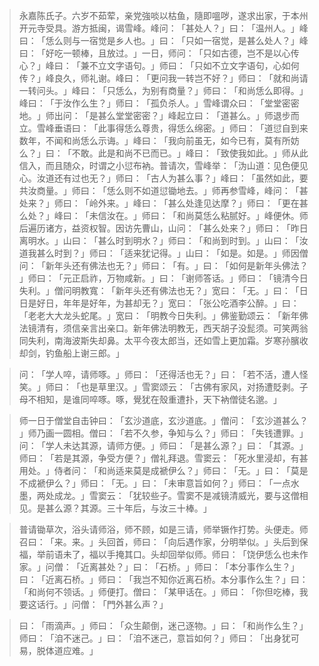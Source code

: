 
> 永嘉陈氏子。六岁不茹荤，亲党強啖以枯鱼，隨即嗢哕，遂求出家，于本州开元寺受具。游方抵闽，谒雪峰。峰问：​「甚处人？​」曰：​「温州人。​」峰曰：​「恁么则与一宿觉是乡人也。​」曰：​「只如一宿觉，是甚么处人？​」峰曰：​「好吃一顿棒，且放过。​」一日，师问：​「只如古德，岂不是以心传心？​」峰曰：​「兼不立文字语句。​」师曰：​「只如不立文字语句，心如何传？​」峰良久，师礼谢。峰曰：​「更问我一转岂不好？​」师曰：​「就和尚请一转问头。​」峰曰：​「只恁么，为别有商量？​」师曰：​「和尚恁么即得。​」峰曰：​「于汝作么生？​」师曰：​「孤负杀人。​」雪峰谓众曰：​「堂堂密密地。​」师出问：​「是甚么堂堂密密？​」峰起立曰：​「道甚么。​」师退步而立。雪峰垂语曰：​「此事得恁么尊贵，得恁么绵密。​」师曰：​「道愆自到来数年，不闻和尚恁么示诲。​」峰曰：​「我向前虽无，如今已有，莫有所妨么？​」曰：​「不敢。此是和尚不已而已。​」峰曰：​「致使我如此。​」师从此信入，而且随众，时谓之小愆布衲。普请次，雪峰举：​「沩山道：见色便见心。汝道还有过也无？​」师曰：​「古人为甚么事？​」峰曰：​「虽然如此，要共汝商量。​」师曰：​「恁么则不如道愆锄地去。​」师再参雪峰，峰问：​「甚处来？​」师曰：​「岭外来。​」峰曰：​「甚么处逢见达摩？​」师曰：​「更在甚么处？​」峰曰：​「未信汝在。​」师曰：​「和尚莫恁么粘腻好。​」峰便休。师后遍历诸方，益资权智。因访先曹山，山问：​「甚么处来？​」师曰：​「昨日离明水。​」山曰：​「甚么时到明水？​」师曰：​「和尚到时到。​」山曰：​「汝道我甚么时到？​」师曰：​「适来犹记得。​」山曰：​「如是。如是。​」师因僧问：​「新年头还有佛法也无？​」师曰：​「有。​」曰：​「如何是新年头佛法？​」师曰：​「元正启祚，万物咸新。​」曰：​「谢师答话。​」师曰：​「镜清今日失利。​」僧问明教寬：​「新年头还有佛法也无？​」宽曰：​「无。​」曰：​「日日是好日，年年是好年，为甚却无？​」宽曰：​「张公吃酒李公醉。​」曰：​「老老大大龙头蛇尾。​」宽曰：​「明教今日失利。​」佛鉴勤颂云：​「新年佛法镜清有，须信亲言出亲口。新年佛法明教无，西天胡子没髭须。可笑两翁同失利，南海波斯失却鼻。太平今夜太郎当，还如雪上更加霜。岁寒孙臏收却剑，钓鱼船上谢三郎。​」

> 问：​「学人啐，请师啄。​」师曰：​「还得活也无？​」曰：​「若不活，遭人怪笑。​」师曰：​「也是草里汉。​」雪窦颂云：​「古佛有家风，对扬遭貶剥。子母不相知，是谁同啐啄。啄，覺犹在殼重遭扑，天下衲僧徒名邈。​」

> 师一日于僧堂自击钟曰：​「玄沙道底，玄沙道底。​」僧问：​「玄沙道甚么？​」师乃画一圆相。僧曰：​「若不久参，争知与么？​」师曰：​「失钱遭罪。​」问：​「学人未达其源，请师方便。​」师曰：​「是甚么源？​」曰：​「其源。​」师曰：​「若是其源，争受方便？​」僧礼拜退。雪窦云：​「死水里浸却，有甚用处。​」侍者问：​「和尚适来莫是成褫伊么？​」师曰：​「无。​」曰：​「莫是不成褫伊么？​」师曰：​「无。​」曰：​「未审意旨如何？​」师曰：​「一点水墨，两处成龙。​」雪窦云：​「犹较些子。雪窦不是减镜清威光，要与这僧相见。是甚么源？其源。三十年后，与汝三十棒。​」

> 普请锄草次，浴头请师浴，师不顾，如是三请，师举镢作打势。头便走。师召曰：​「来。来。​」头回首，师曰：​「向后遇作家，分明举似。​」头后到保福，举前语未了，福以手掩其口。头却回举似师。师曰：​「饶伊恁么也未作家。​」问僧：​「近离甚处？​」曰：​「石桥。​」师曰：​「本分事作么生？​」曰：​「近离石桥。​」师曰：​「我岂不知你近离石桥。本分事作么生？​」曰：​「和尚何不领话。​」师便打。僧曰：​「某甲话在。​」师曰：​「你但吃棒，我要这话行。​」问僧：​「門外甚么声？​」

> 曰：​「雨滴声。​」师曰：​「众生颠倒，迷己逐物。​」曰：​「和尚作么生？​」师曰：​「洎不迷己。​」曰：​「洎不迷己，意旨如何？​」师曰：​「出身犹可易，脱体道应难。​」
